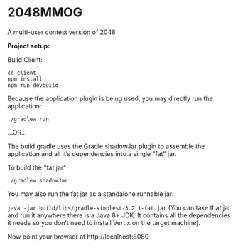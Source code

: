 # 2048MMOG
A multi-user contest version of 2048

**Project setup:**

Build Client:

```
cd client
npm install
npm run devbuild
```

Because the application plugin is being used, you may directly run the application:

`./gradlew run`

...OR...

The build.gradle uses the Gradle shadowJar plugin to assemble the application and all it’s dependencies into a single "fat" jar.

To build the "fat jar"

`./gradlew shadowJar`

You may also run the fat jar as a standalone runnable jar:

`java -jar build/libs/gradle-simplest-3.2.1-fat.jar`
(You can take that jar and run it anywhere there is a Java 8+ JDK. It contains all the dependencies it needs so you don’t need to install Vert.x on the target machine).

Now point your browser at http://localhost:8080